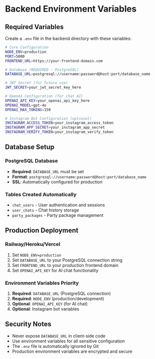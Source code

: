 # Backend Environment Variables

## Required Variables

Create a `.env` file in the backend directory with these variables:

```bash
# Core Configuration
NODE_ENV=production
PORT=5000
FRONTEND_URL=https://your-frontend-domain.com

# Database (REQUIRED - PostgreSQL)
DATABASE_URL=postgresql://username:password@host:port/database_name

# JWT Secret (for future use)
JWT_SECRET=your_jwt_secret_key_here

# OpenAI Configuration (for chat AI)
OPENAI_API_KEY=your_openai_api_key_here
OPENAI_MODEL=gpt-4o
OPENAI_MAX_TOKENS=150

# Instagram Bot Configuration (optional)
INSTAGRAM_ACCESS_TOKEN=your_instagram_access_token
INSTAGRAM_APP_SECRET=your_instagram_app_secret
INSTAGRAM_VERIFY_TOKEN=your_instagram_verify_token
```

## Database Setup

### PostgreSQL Database
- **Required**: `DATABASE_URL` must be set
- **Format**: `postgresql://username:password@host:port/database_name`
- **SSL**: Automatically configured for production

### Tables Created Automatically
- `chat_users` - User authentication and sessions
- `user_chats` - Chat history storage
- `party_packages` - Party package management

## Production Deployment

### Railway/Heroku/Vercel
1. Set `NODE_ENV=production`
2. Set `DATABASE_URL` to your PostgreSQL connection string
3. Set `FRONTEND_URL` to your production frontend domain
4. Set `OPENAI_API_KEY` for AI chat functionality

### Environment Variables Priority
1. **Required**: `DATABASE_URL` (PostgreSQL connection)
2. **Required**: `NODE_ENV` (production/development)
3. **Optional**: `OPENAI_API_KEY` (for AI chat)
4. **Optional**: Instagram bot variables

## Security Notes

- Never expose `DATABASE_URL` in client-side code
- Use environment variables for all sensitive configuration
- The `.env` file is automatically ignored by Git
- Production environment variables are encrypted and secure
